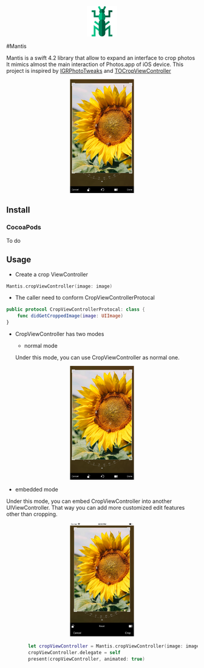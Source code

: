 <p align="center">
    <img src="logo.png" height="80" max-width="90%" alt="Mantis" />
</p>

#Mantis

   Mantis is a swift 4.2 library that allow to expand an interface to crop photos
It mimics almost the main interaction of Photos.app of iOS device.
This project is inspired by [IGRPhotoTweaks](https://github.com/IGRSoft/IGRPhotoTweaks) and [TOCropViewController](https://github.com/TimOliver/TOCropViewController)

<p align="center">
    <img src="Images/Screen Shot.png" height="300" alt="Mantis" />
</p>

## Install

### CocoaPods

To do

## Usage

* Create a crop ViewController

```swift
Mantis.cropViewController(image: image)
```

* The caller need to conform CropViewControllerProtocal
```swift
public protocol CropViewControllerProtocal: class {
    func didGetCroppedImage(image: UIImage)
}
```

* CropViewController has two modes

  * normal mode

  Under this mode, you can use CropViewController as normal one.
<p align="center">
    <img src="Images/Screen Shot.png" height="300" alt="Mantis" />
</p>

  
  * embedded mode
  
  Under this mode, you can embed CropViewController into another UIViewController. That way you can add more customized edit features other than cropping.

<p align="center">
    <img src="Images/embedded.png" height="300" alt="Mantis" />
</p>

```swift
        let cropViewController = Mantis.cropViewController(image: image, mode: .normal)
        cropViewController.delegate = self
        present(cropViewController, animated: true)
```



